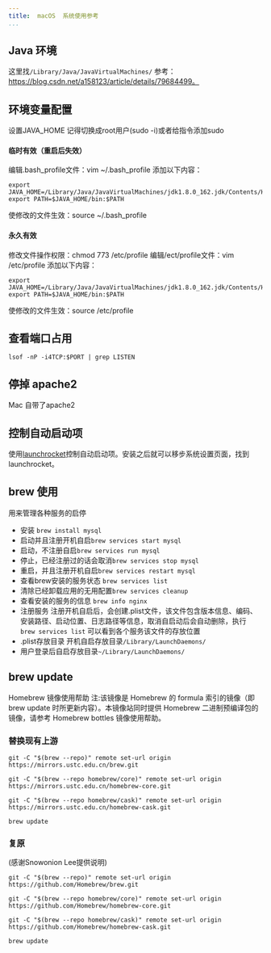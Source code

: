 ```yaml
---
title:  macOS  系统使用参考
...
```



## Java 环境
这里找`/Library/Java/JavaVirtualMachines/` 参考：https://blog.csdn.net/a158123/article/details/79684499。  

## 环境变量配置

设置JAVA_HOME
记得切换成root用户(sudo -i)或者给指令添加sudo

#### 临时有效（重启后失效）
编辑.bash_profile文件：vim ~/.bash_profile
添加以下内容：
```
export JAVA_HOME=/Library/Java/JavaVirtualMachines/jdk1.8.0_162.jdk/Contents/Home
export PATH=$JAVA_HOME/bin:$PATH
```

使修改的文件生效：source ~/.bash_profile
#### 永久有效
修改文件操作权限：chmod 773 /etc/profile
编辑/ect/profile文件：vim /etc/profile
添加以下内容：
```
export JAVA_HOME=/Library/Java/JavaVirtualMachines/jdk1.8.0_162.jdk/Contents/Home
export PATH=$JAVA_HOME/bin:$PATH
```
使修改的文件生效：source /etc/profile 

## 查看端口占用
```
lsof -nP -i4TCP:$PORT | grep LISTEN
```

## 停掉 apache2
Mac 自带了apache2

## 控制自动启动项
使用[launchrocket](https://github.com/jimbojsb/launchrocket)控制自动启动项。安装之后就可以移步系统设置页面，找到launchrocket。 

## brew 使用
用来管理各种服务的启停
* 安装    `brew install mysql`
* 启动并且注册开机自启`brew services start mysql`
* 启动，不注册自启`brew services run mysql`
* 停止，已经注册过的话会取消`brew services stop mysql`
* 重启，并且注册开机自启`brew services restart mysql`
* 查看brew安装的服务状态 `brew services list`
* 清除已经卸载应用的无用配置`brew services cleanup`
* 查看安装的服务的信息 `brew info nginx`
* 注册服务
注册开机自启后，会创建.plist文件，该文件包含版本信息、编码、安装路径、启动位置、日志路径等信息，取消自启动后会自动删除，执行 `brew services list` 可以看到各个服务该文件的存放位置
* .plist存放目录  开机自启存放目录`/Library/LaunchDaemons/`
* 用户登录后自启存放目录`~/Library/LaunchDaemons/`

## brew update
Homebrew 镜像使用帮助
注:该镜像是 Homebrew 的 formula 索引的镜像（即 brew update 时所更新内容）。本镜像站同时提供 Homebrew 二进制预编译包的镜像，请参考 Homebrew bottles 镜像使用帮助。

### 替换现有上游
```
git -C "$(brew --repo)" remote set-url origin https://mirrors.ustc.edu.cn/brew.git

git -C "$(brew --repo homebrew/core)" remote set-url origin https://mirrors.ustc.edu.cn/homebrew-core.git

git -C "$(brew --repo homebrew/cask)" remote set-url origin https://mirrors.ustc.edu.cn/homebrew-cask.git

brew update
```
### 复原
(感谢Snowonion Lee提供说明)
```
git -C "$(brew --repo)" remote set-url origin https://github.com/Homebrew/brew.git

git -C "$(brew --repo homebrew/core)" remote set-url origin https://github.com/Homebrew/homebrew-core.git

git -C "$(brew --repo homebrew/cask)" remote set-url origin https://github.com/Homebrew/homebrew-cask.git

brew update
```
